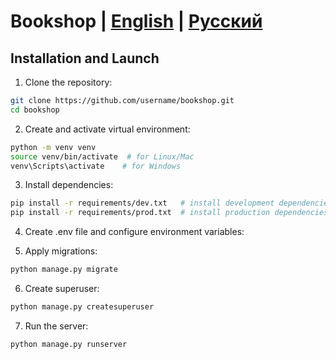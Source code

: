# Bookshop | [English](README.md) | [Русский](README.ru.md)

## Installation and Launch

1. Clone the repository:
```bash
git clone https://github.com/username/bookshop.git
cd bookshop
```

2. Create and activate virtual environment:
```bash
python -m venv venv
source venv/bin/activate  # for Linux/Mac
venv\Scripts\activate    # for Windows
```

3. Install dependencies:
```bash
pip install -r requirements/dev.txt   # install development dependencies
pip install -r requirements/prod.txt  # install production dependencies
```

4. Create .env file and configure environment variables:

5. Apply migrations:
```bash
python manage.py migrate
```

6. Create superuser:
```bash
python manage.py createsuperuser
```

7. Run the server:
```bash
python manage.py runserver
```